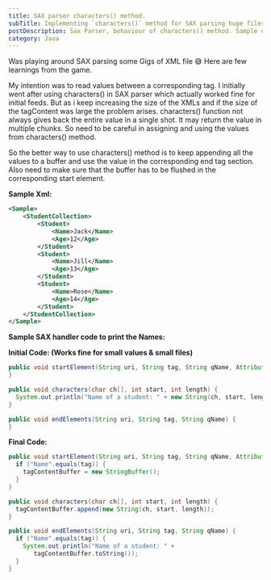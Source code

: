 ```yaml
---
title: SAX parser characters() method.
subTitle: Implementing `characters()` method for SAX parsing huge files. 
postDescription: Sax Parser, behaviour of characters() method. Sample code in Java.
category: Java
---
```

Was playing around SAX parsing some Gigs of XML file 😅 Here are few learnings from the game.

My intention was to read values between a corresponding tag. I initially went after using characters() in SAX parser which actually worked fine for initial feeds. But as i keep increasing the size of the XMLs and if the size of the tagContent was large the problem arises. characters() function not always gives back the entire value in a single shot. It may return the value in multiple chunks. So need to be careful in assigning and using the values from characters() method.

So the better way to use characters() method is to keep appending all the values to a buffer and use the value in the corresponding end tag section. Also need to make sure that the buffer has to be flushed in the corresponding start element.

**Sample Xml:**
```xml
<Sample>
    <StudentCollection>
        <Student>
            <Name>Jack</Name>
            <Age>12</Age>
        </Student>
        <Student>
            <Name>Jill</Name>
            <Age>13</Age>
        </Student>
        <Student>
            <Name>Rose</Name>
            <Age>14</Age>
        </Student>
    </StudentCollection>
</Sample>
```
**Sample SAX handler code to print the Names:**

**Initial Code: (Works fine for small values & small files)**
```java
public void startElement(String uri, String tag, String qName, Attributes attributes) {
}

public void characters(char ch[], int start, int length) {
  System.out.println("Name of a student: " + new String(ch, start, length));
}

public void endElements(String uri, String tag, String qName) {
}
```
**Final Code:**

```java
public void startElement(String uri, String tag, String qName, Attributes attributes) {
  if ("Name".equals(tag)) {
    tagContentBuffer = new StringBuffer();
  }
}

public void characters(char ch[], int start, int length) {
  tagContentBuffer.append(new String(ch, start, length));
}

public void endElements(String uri, String tag, String qName) {
  if ("Name".equals(tag)) {
    System.out.println("Name of a student: " +
       tagContentBuffer.toString());
  }
}
```